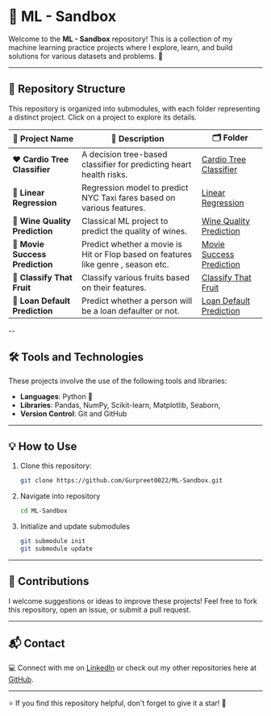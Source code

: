 # 🌟 ML - Sandbox
Welcome to the **ML - Sandbox** repository! This is a collection of my machine learning practice projects where I explore, learn, and build solutions for various datasets and problems. 🚀

---

## 📁 Repository Structure
This repository is organized into submodules, with each folder representing a distinct project. Click on a project to explore its details.  

| 🔢 **Project Name**          | 🔗 **Description**                                                    | 🗂️ **Folder**                   |
|------------------------------|----------------------------------------------------------------------|---------------------------------|
| ❤️ **Cardio Tree Classifier** | A decision tree-based classifier for predicting heart health risks. | [Cardio Tree Classifier](Cardio-Tree-Classifier/) |
| 🚕 **Linear Regression** | Regression model to predict NYC Taxi fares based on various features. | [Linear Regression](Linear_Regression/) |
| 🍷 **Wine Quality Prediction**      | Classical ML project to predict the quality of wines.              | [Wine Quality Prediction](WineQualityPrediction/) |
| 🎥 **Movie Success Prediction**   | Predict whether a movie is Hit or Flop based on features like genre , season etc.| [Movie Success Prediction](movie-success-prediction.ipynb)|
| 🍇 **Classify That Fruit**        | Classify various fruits based on their features.                  | [Classify That Fruit](Classify_That_Fruit/) |
| 💸 **Loan Default Prediction**    | Predict whether a person will be a loan defaulter or not.          | [Loan Default Prediction](https://www.kaggle.com/code/kaurgurpreet123/loandefaultpred-ipynb)|
--

## 🛠️ Tools and Technologies
These projects involve the use of the following tools and libraries:  
- **Languages**: Python 🐍  
- **Libraries**: Pandas, NumPy, Scikit-learn, Matplotlib, Seaborn, 
- **Version Control**: Git and GitHub  

---

## 💡 How to Use
1. Clone this repository:
   ```bash
   git clone https://github.com/Gurpreet0022/ML-Sandbox.git
2. Navigate into repository
   ```bash
   cd ML-Sandbox

4. Initialize and update submodules
   ```bash
   git submodule init
   git submodule update

---

## 🤝 Contributions
I welcome suggestions or ideas to improve these projects! Feel free to fork this repository, open an issue, or submit a pull request.

---

## 📬 Contact
💻 Connect with me on [LinkedIn](https://www.linkedin.com/in/gurpreet-kaur-a610bb254/) or check out my other repositories here at [GitHub](https://github.com/Gurpreet0022).

---

⭐ If you find this repository helpful, don't forget to give it a star! 🌟
   
   
   
